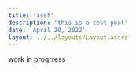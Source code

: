 ```yaml
---
title: 'isef'
description: 'this is a test post'
date: 'April 20, 2022'
layout: ../../layouts/Layout.astro
---
```


work in progrress
